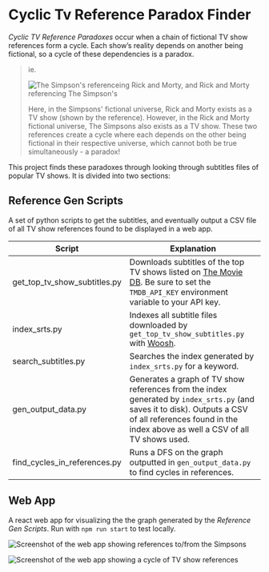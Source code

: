 # Cyclic Tv Reference Paradox Finder

_Cyclic TV Reference Paradoxes_ occur when a chain of fictional
TV show references form a cycle. Each show’s reality depends on
another being fictional, so a cycle of these dependencies is a
paradox.

> ie.
>
> ![The Simpson's referenceing Rick and Morty, and Rick and Morty referencing The Simpson's](https://user-images.githubusercontent.com/13925440/171424139-e3c2a23c-e3f1-4913-88b3-d83fcc6f9f63.png)
>
> Here, in the Simpsons' fictional universe, Rick and Morty exists as a TV show (shown by the reference). However, in the Rick and Morty fictional universe, The Simpsons also exists as a TV show. These two references create a cycle where each depends on the other being fictional in their respective universe, which cannot both be true simultaneously - a paradox!

This project finds these paradoxes through looking through subtitles files of popular TV shows. It is divided into two sections:

## Reference Gen Scripts

A set of python scripts to get the subtitles, and eventually output a CSV file of all TV show references found to be displayed in a web app.

| Script                       | Explanation                                                                                                                                                                                              |
| ---------------------------- | -------------------------------------------------------------------------------------------------------------------------------------------------------------------------------------------------------- |
| get_top_tv_show_subtitles.py | Downloads subtitles of the top TV shows listed on [The Movie DB](https://www.themoviedb.org/). Be sure to set the `TMDB_API_KEY` environment variable to your API key.                                   |
| index_srts.py                | Indexes all subtitle files downloaded by `get_top_tv_show_subtitles.py` with [Woosh](https://github.com/mchaput/whoosh).                                                                                 |
| search_subtitles.py          | Searches the index generated by `index_srts.py` for a keyword.                                                                                                                                           |
| gen_output_data.py           | Generates a graph of TV show references from the index generated by `index_srts.py` (and saves it to disk). Outputs a CSV of all references found in the index above as well a CSV of all TV shows used. |
| find_cycles_in_references.py | Runs a DFS on the graph outputted in `gen_output_data.py` to find cycles in references.                                                                                                                  |

## Web App

A react web app for visualizing the the graph generated by the _Reference Gen Scripts_. Run with `npm run start` to test locally.

![Screenshot of the web app showing references to/from the Simpsons](https://user-images.githubusercontent.com/13925440/171429498-fb549072-f1e3-4e5d-9a5d-d53f71a0e670.png)

![Screenshot of the web app showing a cycle of TV show references](https://user-images.githubusercontent.com/13925440/171429268-32ead231-f55b-4cc8-b695-e7a59e67606a.png)
